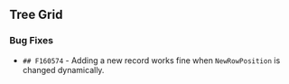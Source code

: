 ##  Tree Grid

###    Bug Fixes

- `## F160574` - Adding a new record works fine when `NewRowPosition` is changed dynamically.
